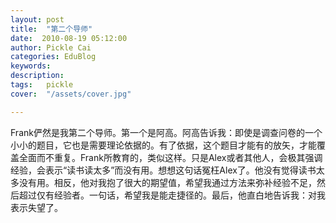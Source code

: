 ```yaml
---
layout: post  
title:  "第二个导师"
date:  2010-08-19 05:12:00
author: Pickle Cai  
categories: EduBlog  
keywords: 
description:   
tags:	pickle   
cover:  "/assets/cover.jpg"  

---
```


Frank俨然是我第二个导师。第一个是阿高。阿高告诉我：即使是调查问卷的一个小小的题目，它也是需要理论依据的。有了依据，这个题目才能有的放矢，才能覆盖全面而不重复。Frank所教育的，类似这样。只是Alex或者其他人，会极其强调经验，会表示“读书读太多”而没有用。想想这句话冤枉Alex了。他没有觉得读书太多没有用。相反，他对我抱了很大的期望值，希望我通过方法来弥补经验不足，然后超过仅有经验者。一句话，希望我是能走捷径的。最后，他直白地告诉我：对我表示失望了。						

		    
